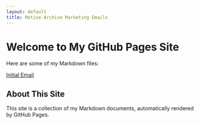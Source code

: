 ```yaml
---
layout: default
title: Motive Archive Marketing Emails
---
```


# Welcome to My GitHub Pages Site

Here are some of my Markdown files:

[Initial Email](./email/email-241012-151709.md)

## About This Site

This site is a collection of my Markdown documents, automatically rendered by GitHub Pages.
